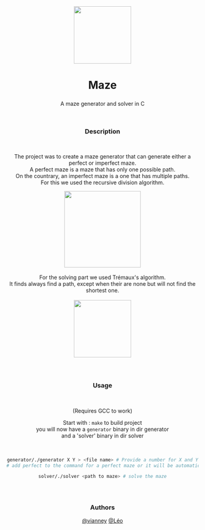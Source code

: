 <div align="center">
  <img height="150" src="https://s22428.pcdn.co/wp-content/uploads/2015/09/AE-maze1.gif"  />
</div>

###

<h1 align="center"> Maze </h1>

###

<p align="center">A maze generator and solver in C </p>

<br>
<h3 align="center">Description </h3>
<br>

<div align="center">

  The project was to create a maze generator that can generate either a perfect or imperfect maze. <br>
  A perfect maze is a maze that has only one possible path. <br>
  On the countrary, an imperfect maze is a one that has multiple paths.
  <br>
  For this we used the recursive division algorithm.<br>
  <div align="center">
    <img height="200" src="https://www.boristhebrave.com/wp-content/uploads/2021/08/subdivision_maze.gif"  />
  </div>
  <br>
  For the solving part we used Trémaux's algorithm. <br>
  It finds always find a path, except when their are none but will not find the shortest one. <br>
  <br>
  
  <div align="center">
    <img height="150" src="https://upload.wikimedia.org/wikipedia/commons/thumb/1/11/Tremaux_Maze_Solving_Algorithm.gif/220px-Tremaux_Maze_Solving_Algorithm.gif"  />
  </div>

###

  <br>
<h3 align="center">Usage </h3>
<br>

<div align="center">

  (Requires GCC to work)

  Start with : `make` to build project <br>
  you will now have a `generator` binary in dir generator <br>
  and a 'solver' binary in dir solver <br>
  <br>
  <br>
  
  
  ```bash
  generator/./generator X Y > <file name> # Provide a number for X and Y
  # add perfect to the command for a perfect maze or it will be automatically an imperfect one
  
  solver/./solver <path to maze> # solve the maze
 
  ```
  </div>
  
###
  
###

  <br>
  <h3 align="center">Authors </h3>
  <div align="center">
    <a href="https://github.com/tvianney">@vianney</a> <a href="https://github.com/BebeSniffeur">@Léo</a> <br>
    <br>
  
  
